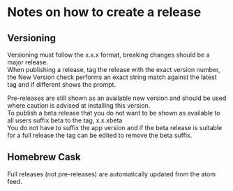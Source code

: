 # Notes on how to create a release #

## Versioning ##
Versioning must follow the x.x.x format, breaking changes should be a major release.  
When publishing a release, tag the release with the exact version number, the New Version check performs an exact string match against the latest tag and if different shows the prompt.  

Pre-releases are still shown as an available new version and should be used where caution is advised at installing this version.  
To publish a beta release that you do not want to be shown as available to all users suffix beta to the tag, x.x.xbeta  
You do not have to suffix the app version and if the beta release is suitable for a full release the tag can be edited to remove the beta suffix.

## Homebrew Cask ##
Full releases (not pre-releases) are automatically updated from the atom feed.  
